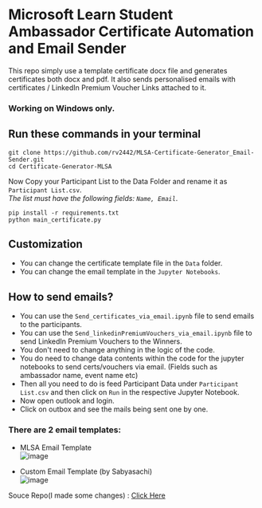 # Microsoft Learn Student Ambassador Certificate Automation and Email Sender

This repo simply use a template certificate docx file and generates certificates
both docx and pdf. It also sends personalised emails with certificates / LinkedIn Premium Voucher Links attached to it.

###  Working on Windows only.

## Run these commands in your terminal

```
git clone https://github.com/rv2442/MLSA-Certificate-Generator_Email-Sender.git
cd Certificate-Generator-MLSA
```
Now Copy your Participant List to the Data Folder and rename it as `Participant List.csv`. <br>
<e><i>The list must have the following fields: ```Name, Email```</i></e>.
```
pip install -r requirements.txt
python main_certificate.py
```

## Customization
- You can change the certificate template file in the `Data` folder.
- You can change the email template in the `Jupyter Notebooks`.

## How to send emails?
- You can use the `Send_certificates_via_email.ipynb` file to send emails to the participants.
- You can use the `Send_linkedinPremiumVouchers_via_email.ipynb` file to send LinkedIn Premium Vouchers to the Winners.
- You don't need to change anything in the logic of the code.
- You do need to change data contents within the code for the jupyter notebooks to send certs/vouchers via email. (Fields such as ambassador name, event name etc)
- Then all you need to do is feed Participant Data under ```Participant List.csv``` and then click on ```Run``` in the respective Jupyter Notebook.
- Now open outlook and login.
- Click on outbox and see the mails being sent one by one.

### There are 2 email templates:
- MLSA Email Template  
![image](https://github.com/rv2442/MLSA-Certificate-Generator_Email-Sender/assets/69571769/3478c021-c31d-4f67-a031-f2e5d40ddb00)

- Custom Email Template (by Sabyasachi)  
![image](https://github.com/rv2442/MLSA-Certificate-Generator_Email-Sender/assets/69571769/fb7f3429-0250-469e-accb-7387aba04d7d)


Souce Repo(I made some changes) : <a href="https://github.com/Sabyasachi-Seal/Certificate-Generator-MLSA">Click Here</a>
